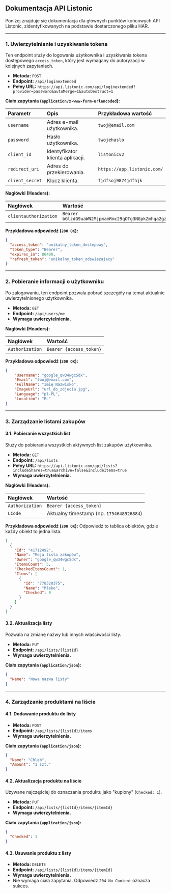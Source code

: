 ## Dokumentacja API Listonic

Poniżej znajduje się dokumentacja dla głównych punktów końcowych API Listonic, zidentyfikowanych na podstawie dostarczonego pliku HAR.

---

### 1. Uwierzytelnianie i uzyskiwanie tokena

Ten endpoint służy do logowania użytkownika i uzyskiwania tokena dostępowego `access_token`, który jest wymagany do autoryzacji w kolejnych zapytaniach.

* **Metoda:** `POST`
* **Endpoint:** `/api/loginextended`
* **Pełny URL:** `https://api.listonic.com/api/loginextended?provider=password&autoMerge=1&autoDestruct=1`

**Ciało zapytania (`application/x-www-form-urlencoded`):**

| Parametr | Opis | Przykładowa wartość |
| :--- | :--- | :--- |
| `username` | Adres e-mail użytkownika. | `twoj@email.com` |
| `password` | Hasło użytkownika. | `twojehaslo` |
| `client_id` | Identyfikator klienta aplikacji. | `listonicv2` |
| `redirect_uri`| Adres do przekierowania. | `https://app.listonic.com/` |
| `client_secret`| Klucz klienta. | `fjdfsoj9874jdfhjk` |

**Nagłówki (Headers):**

| Nagłówek | Wartość |
| :--- | :--- |
| `clientauthorization` | `Bearer bGlzdG9uaWN2MjpmamRmc29qOTg3NGpkZmhqa2gzNGpraGZmZGZmZg==` |

**Przykładowa odpowiedź (`200 OK`):**

```json
{
  "access_token": "unikalny_token_dostepowy",
  "token_type": "Bearer",
  "expires_in": 86400,
  "refresh_token": "unikalny_token_odswiezajacy"
}
```

---

### 2. Pobieranie informacji o użytkowniku

Po zalogowaniu, ten endpoint pozwala pobrać szczegóły na temat aktualnie uwierzytelnionego użytkownika.

* **Metoda:** `GET`
* **Endpoint:** `/api/users/me`
* **Wymaga uwierzytelnienia.**

**Nagłówki (Headers):**

| Nagłówek | Wartość |
| :--- | :--- |
| `Authorization` | `Bearer {access_token}` |

**Przykładowa odpowiedź (`200 OK`):**

```json
{
    "Username": "google_qw34wgc5dx",
    "Email": "twoj@email.com",
    "FullName": "Imię Nazwisko",
    "ImageUrl": "url_do_zdjecia.jpg",
    "Language": "pl-PL",
    "Location": "PL"
}
```

---

### 3. Zarządzanie listami zakupów

#### 3.1. Pobieranie wszystkich list

Służy do pobierania wszystkich aktywnych list zakupów użytkownika.

* **Metoda:** `GET`
* **Endpoint:** `/api/lists`
* **Pełny URL:** `https://api.listonic.com/api/lists?includeShares=true&archive=false&includeItems=true`
* **Wymaga uwierzytelnienia.**

**Nagłówki (Headers):**

| Nagłówek | Wartość |
| :--- | :--- |
| `Authorization` | `Bearer {access_token}` |
| `LCode` | Aktualny timestamp (np. `1754648926884`) |

**Przykładowa odpowiedź (`200 OK`):**
Odpowiedź to tablica obiektów, gdzie każdy obiekt to jedna lista.

```json
[
  {
    "Id": "41712492",
    "Name": "Moja lista zakupów",
    "Owner": "google_qw34wgc5dx",
    "ItemsCount": 5,
    "CheckedItemsCount": 1,
    "Items": [
      {
        "Id": "778320375",
        "Name": "Mleko",
        "Checked": 0
      }
    ]
  }
]
```

#### 3.2. Aktualizacja listy

Pozwala na zmianę nazwy lub innych właściwości listy.

* **Metoda:** `PUT`
* **Endpoint:** `/api/lists/{listId}`
* **Wymaga uwierzytelnienia.**

**Ciało zapytania (`application/json`):**

```json
{
  "Name": "Nowa nazwa listy"
}
```

---

### 4. Zarządzanie produktami na liście

#### 4.1. Dodawanie produktu do listy

* **Metoda:** `POST`
* **Endpoint:** `/api/lists/{listId}/items`
* **Wymaga uwierzytelnienia.**

**Ciało zapytania (`application/json`):**

```json
{
  "Name": "Chleb",
  "Amount": "1 szt."
}
```

#### 4.2. Aktualizacja produktu na liście

Używane najczęściej do oznaczania produktu jako "kupiony" (`Checked: 1`).

* **Metoda:** `PUT`
* **Endpoint:** `/api/lists/{listId}/items/{itemId}`
* **Wymaga uwierzytelnienia.**

**Ciało zapytania (`application/json`):**

```json
{
  "Checked": 1
}
```

#### 4.3. Usuwanie produktu z listy

* **Metoda:** `DELETE`
* **Endpoint:** `/api/lists/{listId}/items/{itemId}`
* **Wymaga uwierzytelnienia.**
* Nie wymaga ciała zapytania. Odpowiedź `204 No Content` oznacza sukces.
